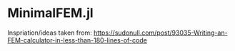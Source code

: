 # MinimalFEM.jl

Inspriation/ideas taken from: https://sudonull.com/post/93035-Writing-an-FEM-calculator-in-less-than-180-lines-of-code
